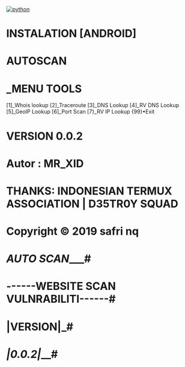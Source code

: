 [![python](https://img.shields.io/badge/python-2.7-brightgreen.svg)](https://www.python.org/downloads/release/python-2714/)
# INSTALATION [ANDROID]


# AUTOSCAN 


# _MENU TOOLS
[1]_Whois lookup
[2]_Traceroute
[3]_DNS Lookup
[4]_RV DNS Lookup
[5]_GeoIP Lookup
[6]_Port Scan
[7}_RV IP Lookup
{99}•Exit


# VERSION 0.0.2
# Autor : MR_XID
# THANKS: INDONESIAN TERMUX ASSOCIATION | D35TR0Y SQUAD
# Copyright © 2019 safri nq
# _______AUTO SCAN__________#
# ------WEBSITE SCAN VULNRABILITI------#
# ________|VERSION|_________#
# _________|0.0.2|___________#
